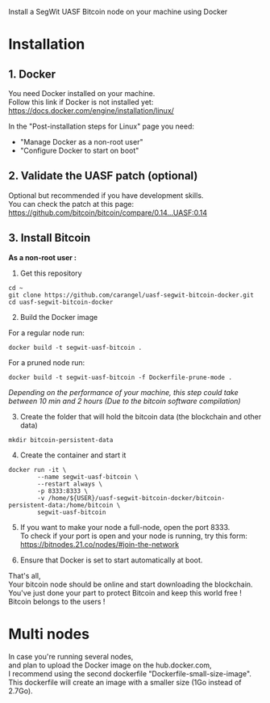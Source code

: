 Install a SegWit UASF Bitcoin node on your machine using Docker

# Installation

## 1. Docker

You need Docker installed on your machine.  
Follow this link if Docker is not installed yet:
https://docs.docker.com/engine/installation/linux/

In the "Post-installation steps for Linux" page you need:  
  *  "Manage Docker as a non-root user"  
  *  "Configure Docker to start on boot"

## 2. Validate the UASF patch (optional)

Optional but recommended if you have development skills.  
You can check the patch at this page:  https://github.com/bitcoin/bitcoin/compare/0.14...UASF:0.14


## 3. Install Bitcoin

**As a non-root user :**

1. Get this repository

```
cd ~
git clone https://github.com/carangel/uasf-segwit-bitcoin-docker.git
cd uasf-segwit-bitcoin-docker
```
2. Build the Docker image

For a regular node run:
```
docker build -t segwit-uasf-bitcoin .
```
For a pruned node run:
```
docker build -t segwit-uasf-bitcoin -f Dockerfile-prune-mode .
```
*Depending on the performance of your machine, this step could take between 10 min and 2 hours (Due to the bitcoin software compilation)*

3. Create the folder that will hold the bitcoin data (the blockchain and other data)
```
mkdir bitcoin-persistent-data
```
4. Create the container and start it
```
docker run -it \
 	    --name segwit-uasf-bitcoin \
        --restart always \
        -p 8333:8333 \
        -v /home/${USER}/uasf-segwit-bitcoin-docker/bitcoin-persistent-data:/home/bitcoin \
        segwit-uasf-bitcoin
```

5. If you want to make your node a full-node, open the port 8333.  
To check if your port is open and your node is running, try this form:  https://bitnodes.21.co/nodes/#join-the-network

6. Ensure that Docker is set to start automatically at boot.

That's all,  
Your bitcoin node should be online and start downloading the blockchain.  
You've just done your part to protect Bitcoin and keep this world free !  
Bitcoin belongs to the users !

# Multi nodes

In case you're running several nodes,  
and plan to upload the Docker image on the hub.docker.com,  
I recommend using the second dockerfile "Dockerfile-small-size-image".  
This dockerfile will create an image with a smaller size (1Go instead of 2.7Go).
